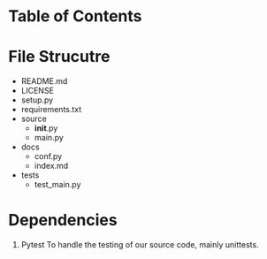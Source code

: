 # Table of Contents 

# File Strucutre 
- README.md
- LICENSE
- setup.py
- requirements.txt
- source 
  - __init__.py
  - main.py
- docs
  - conf.py
  - index.md
- tests 
  - test_main.py

# Dependencies
1. Pytest 
To handle the testing of our source code, mainly unittests.
